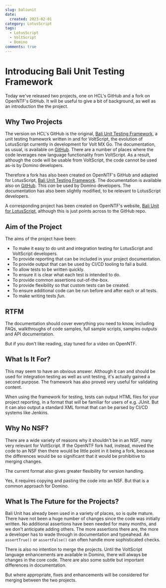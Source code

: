 ```yaml
---
slug: baliunit
date: 
  created: 2023-02-01
category: LotusScript
tags: 
  - LotusScript
  - VoltScript
  - Domino
comments: true
---
```

# Introducing Bali Unit Testing Framework

Today we've released two projects, one on HCL's GitHub and a fork on OpenNTF's GitHub. It will be useful to give a bit of background, as well as an introduction the the project.

<!-- more -->

## Why Two Projects

The version on HCL's GitHub is the original, [Bali Unit Testing Framework](https://github.com/HCL-TECH-SOFTWARE/bali-unit), a unit testing framework written in and for VoltScript, the evolution of LotusScript currently in development for Volt MX Go. The documentation, as usual, is available on [GitHub](https://opensource.hcltechsw.com/bali-unit/). There are a number of places where the code leverages new language functionality from VoltScript. As a result, although the code will be usable from VoltScript, the code cannot be used as-is by Domino developers.

Therefore a fork has also been created on OpenNTF's GitHub and adapted for LotusScript, [Bali Unit Testing Framework](https://github.com/openntf/bali-unit). The documentation is available also on [GitHub](https://openntf.github.io/bali-unit/). This _can_ be used by Domino developers. The documentation has also been slightly modified, to be relevant to LotusScript developers.

A corresponding project has been created on OpenNTF's website, [Bali Unit for LotusScript](https://openntf.org/main.nsf/project.xsp?r=project/Bali%20Unit%20for%20LotusScript), although this is just points across to the GitHub repo.

## Aim of the Project

The aims of the project have been:

- To make it easy to do unit and integration testing for LotusScript and VoltScript developers.
- To provide reporting that can be included in your project documentation.
- To provide output that can be used by CI/CD tooling to fail a build.
- To allow tests to be written quickly.
- To ensure it is clear what each test is intended to do.
- To provide common assertions out-of-the-box.
- To provide flexibility so that custom tests can be created.
- To ensure additional code can be run before and after each or all tests.
- To make writing tests _fun_.

## RTFM

The documentation should cover everything you need to know, including FAQs, walkthroughs of code samples, full sample scripts, samples outputs and API documentation.

But if you don't like reading, stay tuned for a video on OpenNTF.

## What Is It For?

This may seem to have an obvious answer. Although it can and should be used for integration testing as well as unit testing, it's actually gained a second purpose. The framework has also proved very useful for validating content.

When using the framework for testing, tests can output HTML files for your project reporting, in a format that will be familiar for users of e.g. JUnit. But it can also output a standard XML format that can be parsed by CI/CD systems like Jenkins.

## Why No NSF?

There are a wide variety of reasons why it shouldn't be in an NSF, many very relevant for VoltScript. If the OpenNTF fork had, instead, moved the code to an NSF then there would be little point in it being a fork, because the differences would be so significant that it would be prohibitive to merging changes.

The current format also gives greater flexibility for version handling.

Yes, it requires copying and pasting the code into an NSF. But that is a common approach for Domino.

## What Is The Future for the Projects?

Bali Unit has already been used in a variety of places, so is quite mature. There have not been a huge number of changes since the code was initially written. No additional assertions have been needed for many months, and we don't anticipate adding others. The more assertions there are, the more a developer has to wade through in documentation and typeahead. An `assertTrue()` or `assertFalse()` can often handle more sophisticated checks.

There is also no intention to merge the projects. Until the VoltScript language enhancements are available in Domino, there will always be changes in the core code. There are also some subtle but important differences in documentation.

But where appropriate, fixes and enhancements will be considered for merging between the two projects.
